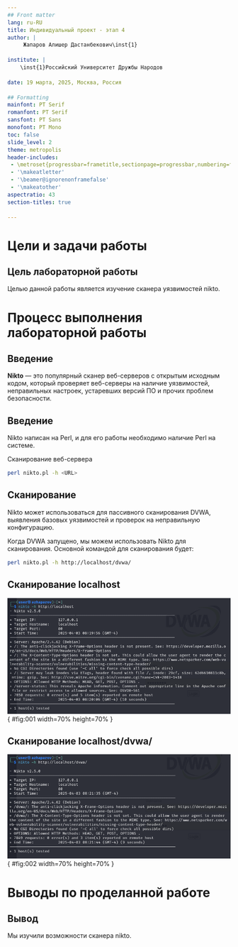 ```yaml
---
## Front matter
lang: ru-RU
title: Индивидуальный проект - этап 4
author: |
	 Жапаров Алишер Дастанбекович\inst{1}

institute: |
	\inst{1}Российский Университет Дружбы Народов

date: 19 марта, 2025, Москва, Россия

## Formatting
mainfont: PT Serif
romanfont: PT Serif
sansfont: PT Sans
monofont: PT Mono
toc: false
slide_level: 2
theme: metropolis
header-includes: 
 - \metroset{progressbar=frametitle,sectionpage=progressbar,numbering=fraction}
 - '\makeatletter'
 - '\beamer@ignorenonframefalse'
 - '\makeatother'
aspectratio: 43
section-titles: true

---
```


# Цели и задачи работы

## Цель лабораторной работы

Целью данной работы является изучение сканера уязвимостей nikto.

# Процесс выполнения лабораторной работы

## Введение

**Nikto** — это популярный сканер веб-серверов с открытым исходным кодом, который проверяет веб-серверы на наличие уязвимостей, неправильных настроек, устаревших версий ПО и прочих проблем безопасности.

## Введение

Nikto написан на Perl, и для его работы необходимо наличие Perl на системе.

Сканирование веб-сервера
```bash
perl nikto.pl -h <URL>
```

## Сканирование

Nikto может использоваться для пассивного сканирования DVWA, выявления базовых уязвимостей и проверок на неправильную конфигурацию.

Когда DVWA запущено, мы можем использовать Nikto для сканирования. Основной командой для сканирования будет:

```bash
perl nikto.pl -h http://localhost/dvwa/
```

## Сканирование localhost

![Тестирование localhost](image/01.png){ #fig:001 width=70% height=70% }

## Сканирование localhost/dvwa/

![Тестирование localhost/dvwa/](image/02.png){ #fig:002 width=70% height=70% }

# Выводы по проделанной работе

## Вывод

Мы изучили возможности сканера nikto.
